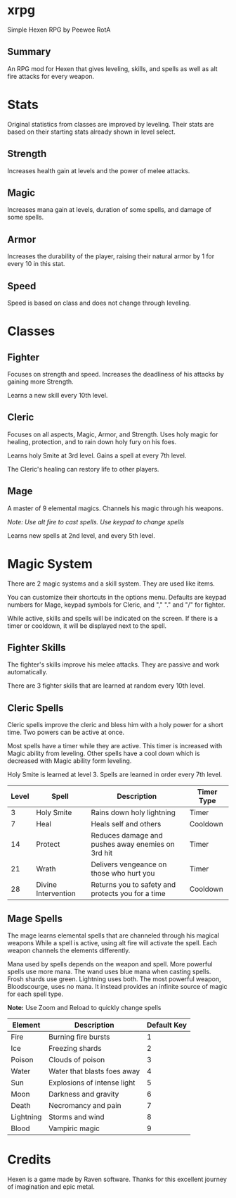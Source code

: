 # xrpg
Simple Hexen RPG by Peewee RotA

## Summary
An RPG mod for Hexen that gives leveling, skills, and spells as well as alt fire attacks for every weapon.

# Stats
Original statistics from classes are improved by leveling. Their stats are based on their starting stats already shown in level select.

## Strength

Increases health gain at levels and the power of melee attacks.

## Magic

Increases mana gain at levels, duration of some spells, and damage of some spells.

## Armor

Increases the durability of the player, raising their natural armor by 1 for every 10 in this stat.

## Speed

Speed is based on class and does not change through leveling.

# Classes

## Fighter
Focuses on strength and speed. Increases the deadliness of his attacks by gaining more Strength.

Learns a new skill every 10th level.

## Cleric
Focuses on all aspects, Magic, Armor, and Strength. Uses holy magic for healing, protection, and to rain down holy fury on his foes.

Learns holy Smite at 3rd level. Gains a spell at every 7th level.

The Cleric's healing can restory life to other players.

## Mage
A master of 9 elemental magics. Channels his magic through his weapons.

*Note: Use alt fire to cast spells. Use keypad to change spells*

Learns new spells at 2nd level, and every 5th level.

# Magic System
There are 2 magic systems and a skill system. They are used like items. 

You can customize their shortcuts in the options menu. Defaults are keypad numbers for Mage, keypad symbols for Cleric, and "," "." and "/" for fighter.

While active, skills and spells will be indicated on the screen. If there is a timer or cooldown, it will be displayed next to the spell.

## Fighter Skills
The fighter's skills improve his melee attacks. They are passive and work automatically.

There are 3 fighter skills that are learned at random every 10th level.

## Cleric Spells
Cleric spells improve the cleric and bless him with a holy power for a short time. Two powers can be active at once.

Most spells have a timer while they are active. This timer is increased with Magic ability from leveling. Other spells have a cool down which is decreased with Magic ability form leveling.

Holy Smite is learned at level 3. Spells are learned in order every 7th level.

| Level | Spell | Description | Timer Type |
|---|---|---|---|
| 3 | Holy Smite | Rains down holy lightning | Timer |
| 7 | Heal | Heals self and others | Cooldown |
| 14 | Protect | Reduces damage and pushes away enemies on 3rd hit | Timer |
| 21 | Wrath | Delivers vengeance on those who hurt you | Timer |
| 28 | Divine Intervention | Returns you to safety and protects you for a time | Cooldown |

## Mage Spells
The mage learns elemental spells that are channeled through his magical weapons While a spell is active, using alt fire will activate the spell. Each weapon channels the elements differently.

Mana used by spells depends on the weapon and spell. More powerful spells use more mana. The wand uses blue mana when casting spells. Frosh shards use green. Lightning uses both. The most powerful weapon, Bloodscourge, uses no mana. It instead provides an infinite source of magic for each spell type.

**Note:** Use Zoom and Reload to quickly change spells

| Element | Description | Default Key |
|---|---|---|
| Fire | Burning fire bursts | 1 |
| Ice | Freezing shards | 2 |
| Poison | Clouds of poison | 3 |
| Water | Water that blasts foes away | 4 |
| Sun | Explosions of intense light | 5 |
| Moon | Darkness and gravity | 6 |
| Death | Necromancy and pain | 7 |
| Lightning | Storms and wind | 8 |
| Blood | Vampiric magic | 9 |

# Credits

Hexen is a game made by Raven software. Thanks for this excellent journey of imagination and epic metal.